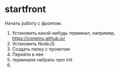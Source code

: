 # startfront
Начать работу с фронтом.


1. Установить какой-нибудь терминал, например, https://conemu.github.io/
2. Установить NodeJS
3. Создать папку с проектом
4. Перейти в нее
5. терминале набрать npm init
6.
